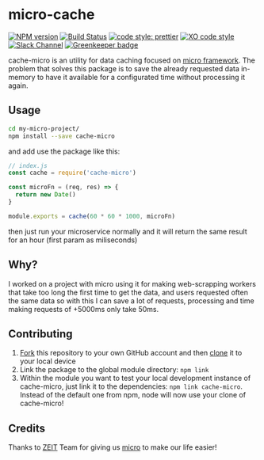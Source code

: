 # micro-cache
[![NPM version](https://img.shields.io/npm/v/cache-micro.svg)](https://www.npmjs.com/package/cache-micro)
[![Build Status](https://travis-ci.org/fmiras/cache-micro.svg?branch=master)](https://travis-ci.org/fmiras/cache-micro)
[![code style: prettier](https://img.shields.io/badge/code_style-prettier-ff69b4.svg?style=flat-square)](https://github.com/prettier/prettier)
[![XO code style](https://img.shields.io/badge/code_style-XO-5ed9c7.svg)](https://github.com/xojs/xo)
[![Slack Channel](http://zeit-slackin.now.sh/badge.svg)](https://zeit.chat/)
[![Greenkeeper badge](https://badges.greenkeeper.io/fmiras/cache-micro.svg)](https://greenkeeper.io/)

cache-micro is an utility for data caching focused on [micro framework](https://github.com/zeit/micro). The problem that solves this package is to save the already requested data in-memory to have it available for a configurated time without processing it again. 

## Usage

```bash
cd my-micro-project/
npm install --save cache-micro
```

and add use the package like this:

```javascript
// index.js
const cache = require('cache-micro')

const microFn = (req, res) => {
  return new Date()
}

module.exports = cache(60 * 60 * 1000, microFn)
```

then just run your microservice normally and it will return the same result for an hour (first param as miliseconds)

## Why?
I worked on a project with micro using it for making web-scrapping workers that take too long the first time to get the data, and users requested often the same data so with this I can save a lot of requests, processing and time making requests of +5000ms only take 50ms.

## Contributing

1. [Fork](https://help.github.com/articles/fork-a-repo/) this repository to your own GitHub account and then [clone](https://help.github.com/articles/cloning-a-repository/) it to your local device
2. Link the package to the global module directory: `npm link`
3. Within the module you want to test your local development instance of cache-micro, just link it to the dependencies: `npm link cache-micro`. Instead of the default one from npm, node will now use your clone of cache-micro!

## Credits

Thanks to [ZEIT](https://zeit.co) Team for giving us [micro](https://github.com/zeit/micro) to make our life easier!
